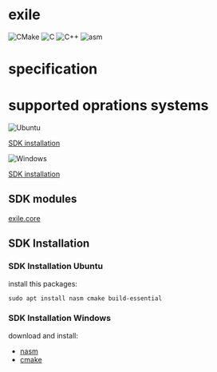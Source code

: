 # exile

![CMake](https://img.shields.io/badge/CMake-%23008FBA.svg?style=for-the-badge&logo=cmake&logoColor=white)
![C](https://img.shields.io/badge/c-%2300599C.svg?style=for-the-badge&logo=c&logoColor=white)
![C++](https://img.shields.io/badge/-C++-090909?style=for-the-badge&logo=C%2b%2b&logoColor=white)
![asm](https://img.shields.io/badge/_-ASM-6E4C13.svg?style=for-the-badge)

# specification

# supported oprations systems

![Ubuntu](https://img.shields.io/badge/Ubuntu-E95420?style=for-the-badge&logo=ubuntu&logoColor=white)

[SDK installation](#sdk-installation-ubuntu)

![Windows](https://img.shields.io/badge/Windows-0078D6?style=for-the-badge&logo=windows&logoColor=white)

[SDK installation](#sdk-installation-windows)

## SDK modules

[exile.core](source/core/README.md)

## SDK Installation

### SDK Installation Ubuntu

install this packages:

```
sudo apt install nasm cmake build-essential
```

### SDK Installation Windows

download and install:
- [nasm](https://www.nasm.us/)
- [cmake](https://cmake.org/download/)
